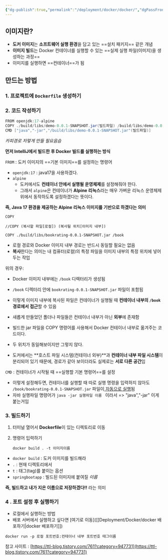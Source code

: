 ```yaml
---
{"dg-publish":true,"permalink":"/deployment/docker/docker/","dgPassFrontmatter":true,"noteIcon":"","created":"2024-10-15T01:20:33.071+09:00","updated":"2024-11-02T05:46:34.047+09:00"}
---
```


## 이미지란?

- **도커 이미지**는 **소프트웨어 실행 환경**을 담고 있는 ==설치 패키지== 같은 개념
- **이미지 빌드**는 Docker 컨테이너를 실행할 수 있는 ==실제 실행 파일(이미지)을 생성하는 과정==
- 이미지를 실행하면 ==컨테이너==가 됨


## 만드는 방법

### 1. 프로젝트에 `Dockerfile` 생성하기


### 2. 코드 작성하기

```java
FROM openjdk:17-alpine
COPY ./build/libs/demo-0.0.1-SNAPSHOT.jar(빌드파일) /build/libs/demo-0.0.1-SNAPSHOT.jar(빌드파일)
CMD ["java","-jar","/build/libs/demo-0.0.1-SNAPSHOT.jar"(빌드파일)] 
```
*카피경로 저렇게 만들 필요음슴*


**먼저 IntelliJ에서 빌드한 후 Docker 빌드를 실행하는 방식**


`FROM` : 도커 이미지의 ==기본 이미지==를 설정하는 명령어

- `openjdk:17` : java17을 사용하겠다.
- `alpine`
    - 도커에서도 **컨테이너 안에서 실행될 운영체제**를 설정해줘야 한다.
    - 그래서 `alpine`은 컨테이너가 **Alpine 리눅스**라는 매우 가벼운 리눅스 운영체제 위에서 동작하도록 설정하겠다는 뜻이다.

**즉, Java 17 환경을 제공하는 Alpine 리눅스 이미지를 기반으로 하겠다는 의미**


`COPY`

```shell
//COPY (복사할 파일[로컬]) (복사될 위치[이미지 내부])

COPY ./build/libs/bookrating-0.0.1-SNAPSHOT.jar /book
```

- 로컬 경로와 Docker 이미지 내부 경로는 반드시 동일할 필요는 없음
- **복사**한다는 의미는 내 컴퓨터(로컬)의 특정 파일을 이미지 내부의 특정 위치에 넣어두는 작업

위의 경우:

- Docker 이미지 내부에는 `/book` 디렉터리가 생성됨
- `/book` 디렉터리 안에 `bookrating-0.0.1-SNAPSHOT.jar` 파일이 포함됨
- 이렇게 이미지 내부에 복사된 파일은 컨테이너가 실행될 때 **컨테이너 내부의 `/book` 경로에서 접근**할 수 있음

- 새롭게 만들었던 폴더나 파일들은 컨테이너 내부가 아닌 **외부**에 존재함
- 빌드한 jar 파일을 COPY 명령어를 사용해서 Docker 컨테이너 내부로 옮겨주는 코드이다.
- 두 위치가 동일해보이지만 그렇지 않다.
- 도커에서는 **호스트 파일 시스템(컨테이너 외부)**과 **컨테이너 내부 파일 시스템**이 분리되어 있기 때문에, 경로가 같아 보이더라도 실제로는 **서로 다른 공간**임


`CMD` : 컨테이너가 시작될 때 ==실행할 기본 명령어==를 설정

- 이렇게 설정해두면, 컨테이너를 실행할 때 따로 실행 명령을 입력하지 않아도 `/book/bookrating-0.0.1-SNAPSHOT.jar` 파일이<u> 자동으로 실행</u>됨
- 자바 실행파일 명령어가 `java -jar 실행파일 이름 ` 이라서 => "java","-jar" 이게 붙는거임

### 3. 빌드하기

1. 터미널 열어서 **Dockerfile**이 있는 디렉토리로 이동
    
2. 명령어 입력하기
    
    ```shell
    docker build . -t 이미지이름
    ```
    

- `docker build` : 도커 이미지를 빌드해라
- `.` : 현재 디렉토리에서
- `t` : 태그(tag)를 붙이는 옵션
- `springbootapp` : 빌드된 이미지에 붙여질 _이름_

**즉, 빌드하고 내가 지은 이름으로  저장하겠다!!** 라는 의미

### 4 . 포트 설정 후 실행하기

- 로컬에서 실행하는 방법
- 배포 서버에서 실행하고 싶다면 [여기로 이동]([[Deployment/Docker/docker 배포하기\|docker 배포하기]]) 
```shell
docker run -p 로컬 포트번호:컨테이너 내부 포트번호 태그이름
```





참고 사이트  :  [https://ttl-blog.tistory.com/761?category=947731](https://ttl-blog.tistory.com/761?category=947731)


